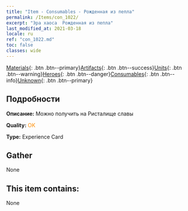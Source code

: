 ```yaml
---
title: "Item - Consumables - Рожденная из пепла"
permalink: /Items/con_1022/
excerpt: "Эра хаоса  Рожденная из пепла"
last_modified_at: 2021-03-18
locale: ru
ref: "con_1022.md"
toc: false
classes: wide
---
```

 [Materials](/ru/Items/){: .btn .btn--primary}[Artifacts](/ru/Items/Artifacts/){: .btn .btn--success}[Units](/ru/Items/Units/){: .btn .btn--warning}[Heroes](/ru/Items/Heroes/){: .btn .btn--danger}[Consumables](/ru/Items/Consumables/){: .btn .btn--info}[Unknown](/ru/Items/Unknown/){: .btn .btn--primary}

## Подробности
 **Описание:** Можно получить на Ристалище славы

 **Quality:** <span style="color: #FF8C00">OK</span>

 **Type:** Experience Card

## Gather

  None

## This item contains:

  None

